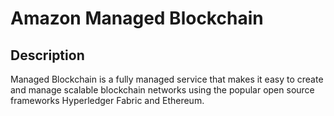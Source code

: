 # Amazon Managed Blockchain

## Description

Managed Blockchain is a fully managed service that makes it easy to create and manage scalable blockchain networks using the popular open source frameworks Hyperledger Fabric and Ethereum.
